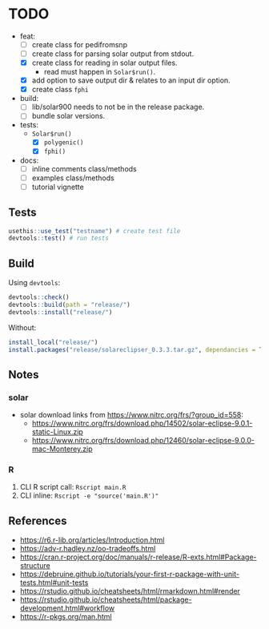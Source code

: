 # TODO

- feat:
    - [ ] create class for pedifromsnp
    - [ ] create class for parsing solar output from stdout.
    - [x] create class for reading in solar output files.
        - read must happen in `Solar$run()`. 
    - [x] add option to save output dir & relates to an input dir option.
    - [x] create class `fphi`

- build:
    - [ ] lib/solar900 needs to not be in the release package.
    - [ ] bundle solar versions.

- tests:
    - `Solar$run()`
        - [x] `polygenic()`
        - [x] `fphi()`

- docs:
    - [ ] inline comments class/methods
    - [ ] examples class/methods
    - [ ] tutorial vignette

## Tests

```r
usethis::use_test("testname") # create test file
devtools::test() # run tests
```

## Build

Using `devtools`:

```R
devtools::check()
devtools::build(path = "release/")
devtools::install("release/")
```

Without:

```R
install_local("release/")
install.packages("release/solareclipser_0.3.3.tar.gz", dependancies = TRUE)
```

## Notes

### solar

- solar download links from https://www.nitrc.org/frs/?group_id=558:
  - https://www.nitrc.org/frs/download.php/14502/solar-eclipse-9.0.1-static-Linux.zip
  - https://www.nitrc.org/frs/download.php/12460/solar-eclipse-9.0.0-mac-Monterey.zip

### R

1. CLI R script call: `Rscript main.R`
2. CLI inline: `Rscript -e "source('main.R')"`

## References

- https://r6.r-lib.org/articles/Introduction.html
- https://adv-r.hadley.nz/oo-tradeoffs.html
- https://cran.r-project.org/doc/manuals/r-release/R-exts.html#Package-structure
- https://debruine.github.io/tutorials/your-first-r-package-with-unit-tests.html#unit-tests
- https://rstudio.github.io/cheatsheets/html/rmarkdown.html#render
- https://rstudio.github.io/cheatsheets/html/package-development.html#workflow
- https://r-pkgs.org/man.html
